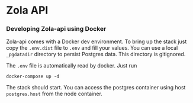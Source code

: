 # Zola API

### Developing Zola-api using Docker

Zola-api comes with a Docker dev environment. To bring up the stack just copy the `.env.dist` file to `.env` and fill your values. You can use a local `_pgdatadir` directory to persist Postgres data. This directory is gitignored.

The `.env` file is automatically read by docker. Just run

```
docker-compose up -d
```

The stack should start. You can access the postgres container using host `postgres.host` from the node container.
